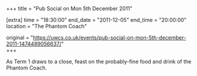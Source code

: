 +++
title = "Pub Social on Mon 5th December 2011"

[extra]
time = "18:30:00"
end_date = "2011-12-05"
end_time = "20:00:00"
location = "The Phantom Coach"

original = "https://uwcs.co.uk/events/pub-social-on-mon-5th-december-2011-1474489056637/"    
+++

As Term 1 draws to a close, feast on the probably-fine food and drink of the Phantom Coach.


